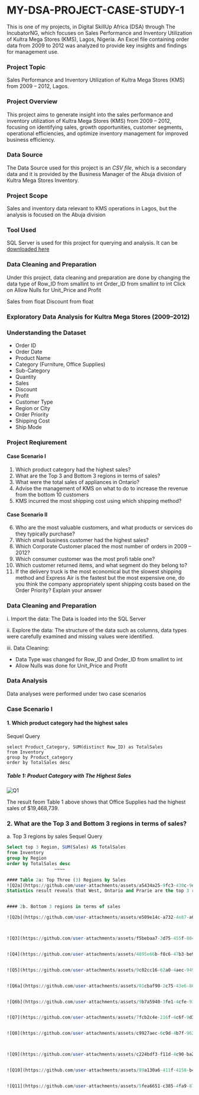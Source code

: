 # MY-DSA-PROJECT-CASE-STUDY-1
This is one of my projects, in Digital SkillUp Africa (DSA) through The IncubatorNG, which focuses on Sales Performance and Inventory Utilization of Kultra Mega Stores (KMS), Lagos, Nigeria. An Excel file containing order data from 2009 to 2012 was analyzed to provide key insights and findings for management use.

### Project Topic 
Sales Performance and Inventory Utilization of Kultra Mega Stores (KMS) from 2009 – 2012, Lagos.

### Project Overview
This project aims to generate insight into the sales performance and inventory utilization of Kultra Mega Stores (KMS) from 2009 – 2012, focusing on identifying sales, growth opportunities, customer segments, operational efficiencies, and optimize inventory management for improved business efficiency.

### Data Source
The Data Source used for this project is an *CSV file*, which is a secondary data and it is provided by the Business Manager of the Abuja division of Kultra Mega Stores Inventory.

### Project Scope
Sales and inventory data relevant to KMS operations in Lagos, but the analysis is focused on the Abuja division

### Tool Used
SQL Server is used for this project for querying and analysis. It can be [downloaded here](https://www.microsoft.com/en/sql-server/sql-server-downloads)

### Data Cleaning and Preparation
Under this project, data cleaning and preparation are done by changing the data type of
Row_ID from smallint to int
Order_ID from smallint to int
Click on Allow Nulls for Unit_Price and Profit

Sales from float
Discount from float

### Exploratory Data Analysis for Kultra Mega Stores (2009–2012)
### Understanding the Dataset
- Order ID
- Order Date
- Product Name
- Category (Furniture, Office Supplies)
- Sub-Category
- Quantity
- Sales
- Discount
- Profit
- Customer Type
- Region or City
- Order Priority
- Shipping Cost
- Ship Mode
### Project Reqiurement
#### Case Scenario I
1. Which product category had the highest sales?
2. What are the Top 3 and Bottom 3 regions in terms of sales?
3. What were the total sales of appliances in Ontario?
4. Advise the management of KMS on what to do to increase the revenue from the bottom 10 customers
5. KMS incurred the most shipping cost using which shipping method?

#### Case Scenario II
6. Who are the most valuable customers, and what products or services do they typically purchase?
7. Which small business customer had the highest sales?
8. Which Corporate Customer placed the most number of orders in 2009 – 2012?
9. Which consumer customer was the most profi table one?
10. Which customer returned items, and what segment do they belong to?
11. If the delivery truck is the most economical but the slowest shipping method and Express Air is the fastest but the most expensive one, do you think the company appropriately spent shipping costs based on the Order Priority? Explain your answer

### Data Cleaning and Preparation
i. Import the data: The Data is loaded into the SQL Server

ii. Explore the data: The structure of the data such as columns, data types were carefully examined and missing values were identified.

iii. Data Cleaning:
- Data Type was changed for Row_ID and Order_ID from smallint to int
- Allow Nulls was done for Unit_Price and Profit

### Data Analysis
Data analyses were performed under two case scenarios

### Case Scenario I 

#### 1.	Which product category had the highest sales

Sequel Query
~~~~ Sequel Query
select Product_Category, SUM(distinct Row_ID) as TotalSales
from Inventory
group by Product_category
order by TotalSales desc
~~~~~
##### Table 1: Product Category with The Highest Sales
![Q1](https://github.com/user-attachments/assets/777bc307-35e9-43d0-9d25-04068ba1bf4f)

The result feom Table 1 above shows that Office Supplies had the highest sales of $19,468,739.

### 2.	What are the Top 3 and Bottom 3 regions in terms of sales? 
a.	Top 3 regions by sales
Sequel Query
~~~SQL
Select top 3 Region, SUM(Sales) AS TotalSales
from Inventory
group by Region
order by TotalSales desc
                  ~~~~

#### Table 2a: Top Three (3) Regions by Sales 
![Q2a](https://github.com/user-attachments/assets/a5434a25-9fc3-430c-9d13-14999467b103)
Statistics result reveals that West, Ontario and Prarie are the top 3 regions that have highest sales as $3,597,549, $3,063,212 and $2,837,305 respectively.


#### 2b. Bottom 3 regions in terms of sales

![Q2b](https://github.com/user-attachments/assets/e509e14c-a732-4e87-a067-67f1248db59b)



![Q3](https://github.com/user-attachments/assets/f5bebaa7-3d75-455f-8849-dedc08f7bf01)


![Q4](https://github.com/user-attachments/assets/4895e66b-f8c6-47b3-be92-e40573135f04)


![Q5](https://github.com/user-attachments/assets/9c02cc16-62a0-4aec-949e-6ce0a1f5bc1d)


![Q6a](https://github.com/user-attachments/assets/01cbaf90-2c75-43e6-8637-838e1943ed9b)


![Q6b](https://github.com/user-attachments/assets/9b7a5940-3fe1-4cfe-9377-5c34f0d5933d)


![Q7](https://github.com/user-attachments/assets/7fcb2c4e-216f-4c6f-9d30-0ee76f321007)


![Q8](https://github.com/user-attachments/assets/c9927aec-6c9d-4b7f-962e-4324867090be)



![Q9](https://github.com/user-attachments/assets/c224bdf3-f11d-4c90-ba2a-278b3f33ac9d)


![Q10](https://github.com/user-attachments/assets/89a130a6-411f-4158-b4e3-c62688dd5f9b)


![Q11](https://github.com/user-attachments/assets/5fea6651-c385-4fa9-87bf-ff9a9b3278f0)














